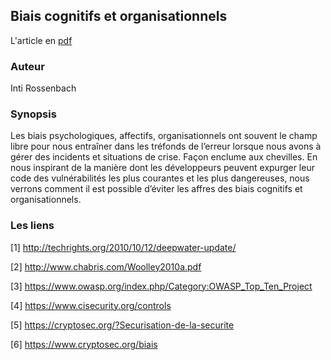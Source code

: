 ## Biais cognitifs et organisationnels
L'article en [pdf](https://github.com/randorisec/articles/blob/master/MISCHS20_Biais/MISCHS20-Biais_cognitifs-Inti_Rossenbach.pdf)

### Auteur
Inti Rossenbach

### Synopsis
Les biais psychologiques, affectifs, organisationnels ont souvent le champ libre pour nous entraîner dans les tréfonds de l’erreur lorsque nous avons à gérer des incidents et situations de crise. Façon enclume aux chevilles. En nous inspirant de la manière dont les développeurs peuvent expurger leur code des vulnérabilités les plus courantes et les plus dangereuses, nous verrons comment il est possible d’éviter les affres des biais cognitifs et organisationnels.

### Les liens
[1] http://techrights.org/2010/10/12/deepwater-update/

[2] http://www.chabris.com/Woolley2010a.pdf

[3] https://www.owasp.org/index.php/Category:OWASP_Top_Ten_Project

[4] https://www.cisecurity.org/controls

[5] https://cryptosec.org/?Securisation-de-la-securite

[6] https://www.cryptosec.org/biais
